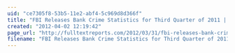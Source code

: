 ```yaml
---
uid: "ce7305f8-53b5-11e2-abf4-5c969d8d366f"
title: "FBI Releases Bank Crime Statistics for Third Quarter of 2011 | Full Text Reports..."
created: "2012-04-02 12:19:42"
page_url: "http://fulltextreports.com/2012/03/31/fbi-releases-bank-crime-statistics-for-third-quarter-of-2011/"
filename: "FBI Releases Bank Crime Statistics for Third Quarter of 2011 | Full Text Reports.html"
---
```

